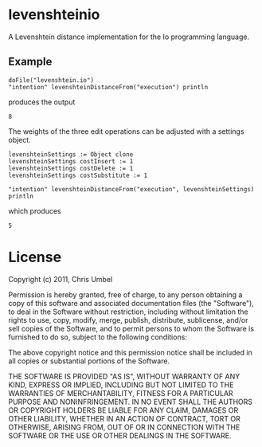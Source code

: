 
levenshteinio
=============

A Levenshtein distance implementation for the Io programming language.

Example
-------

	doFile("levenshtein.io")
	"intention" levenshteinDistanceFrom("execution") println

produces the output

	8

The weights of the three edit operations can be adjusted with a settings object.

	levenshteinSettings := Object clone
	levenshteinSettings costInsert := 1
	levenshteinSettings costDelete := 1
	levenshteinSettings costSubstitute := 1

	"intention" levenshteinDistanceFrom("execution", levenshteinSettings) println
	
which produces

	5

License
=======

Copyright (c) 2011, Chris Umbel

Permission is hereby granted, free of charge, to any person obtaining a copy
of this software and associated documentation files (the "Software"), to deal
in the Software without restriction, including without limitation the rights
to use, copy, modify, merge, publish, distribute, sublicense, and/or sell
copies of the Software, and to permit persons to whom the Software is
furnished to do so, subject to the following conditions:

The above copyright notice and this permission notice shall be included in
all copies or substantial portions of the Software.

THE SOFTWARE IS PROVIDED "AS IS", WITHOUT WARRANTY OF ANY KIND, EXPRESS OR
IMPLIED, INCLUDING BUT NOT LIMITED TO THE WARRANTIES OF MERCHANTABILITY,
FITNESS FOR A PARTICULAR PURPOSE AND NONINFRINGEMENT. IN NO EVENT SHALL THE
AUTHORS OR COPYRIGHT HOLDERS BE LIABLE FOR ANY CLAIM, DAMAGES OR OTHER
LIABILITY, WHETHER IN AN ACTION OF CONTRACT, TORT OR OTHERWISE, ARISING FROM,
OUT OF OR IN CONNECTION WITH THE SOFTWARE OR THE USE OR OTHER DEALINGS IN
THE SOFTWARE.
